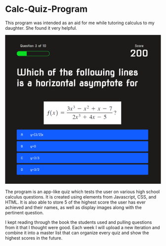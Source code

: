 # Calc-Quiz-Program

This program was intended as an aid for me while tutoring calculus to my daughter.  She found it very helpful.

<img src="https://github.com/mrmark1998/Calculus-Quiz-Program/blob/master/calc-quiz-program.png?raw=true">

The program is an app-like quiz which tests the user on various high school calculus questions.  It is created using elements from Javascript, CSS, and HTML.  It is also able to store 5 of the highest score the user has ever achieved and their names, as well as display images along with the pertinent question.

I kept reading through the book the students used and pulling questions from it that I thought were good. Each week I will upload a new iteration and combine it into a master list that can organize every quiz and show the highest scores in the future.
